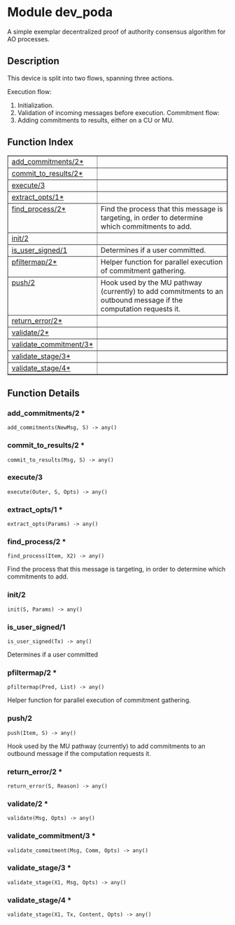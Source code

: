 

# Module dev_poda #

A simple exemplar decentralized proof of authority consensus algorithm
for AO processes.

<a name="description"></a>

## Description ##

This device is split into two flows, spanning three
actions.

Execution flow:
1. Initialization.
2. Validation of incoming messages before execution.
Commitment flow:
1. Adding commitments to results, either on a CU or MU.<a name="index"></a>

## Function Index ##


<table width="100%" border="1" cellspacing="0" cellpadding="2" summary="function index"><tr><td valign="top"><a href="#add_commitments-2">add_commitments/2*</a></td><td></td></tr><tr><td valign="top"><a href="#commit_to_results-2">commit_to_results/2*</a></td><td></td></tr><tr><td valign="top"><a href="#execute-3">execute/3</a></td><td></td></tr><tr><td valign="top"><a href="#extract_opts-1">extract_opts/1*</a></td><td></td></tr><tr><td valign="top"><a href="#find_process-2">find_process/2*</a></td><td>Find the process that this message is targeting, in order to
determine which commitments to add.</td></tr><tr><td valign="top"><a href="#init-2">init/2</a></td><td></td></tr><tr><td valign="top"><a href="#is_user_signed-1">is_user_signed/1</a></td><td>Determines if a user committed.</td></tr><tr><td valign="top"><a href="#pfiltermap-2">pfiltermap/2*</a></td><td>Helper function for parallel execution of commitment
gathering.</td></tr><tr><td valign="top"><a href="#push-2">push/2</a></td><td>Hook used by the MU pathway (currently) to add commitments to an
outbound message if the computation requests it.</td></tr><tr><td valign="top"><a href="#return_error-2">return_error/2*</a></td><td></td></tr><tr><td valign="top"><a href="#validate-2">validate/2*</a></td><td></td></tr><tr><td valign="top"><a href="#validate_commitment-3">validate_commitment/3*</a></td><td></td></tr><tr><td valign="top"><a href="#validate_stage-3">validate_stage/3*</a></td><td></td></tr><tr><td valign="top"><a href="#validate_stage-4">validate_stage/4*</a></td><td></td></tr></table>


<a name="functions"></a>

## Function Details ##

<a name="add_commitments-2"></a>

### add_commitments/2 * ###

`add_commitments(NewMsg, S) -> any()`

<a name="commit_to_results-2"></a>

### commit_to_results/2 * ###

`commit_to_results(Msg, S) -> any()`

<a name="execute-3"></a>

### execute/3 ###

`execute(Outer, S, Opts) -> any()`

<a name="extract_opts-1"></a>

### extract_opts/1 * ###

`extract_opts(Params) -> any()`

<a name="find_process-2"></a>

### find_process/2 * ###

`find_process(Item, X2) -> any()`

Find the process that this message is targeting, in order to
determine which commitments to add.

<a name="init-2"></a>

### init/2 ###

`init(S, Params) -> any()`

<a name="is_user_signed-1"></a>

### is_user_signed/1 ###

`is_user_signed(Tx) -> any()`

Determines if a user committed

<a name="pfiltermap-2"></a>

### pfiltermap/2 * ###

`pfiltermap(Pred, List) -> any()`

Helper function for parallel execution of commitment
gathering.

<a name="push-2"></a>

### push/2 ###

`push(Item, S) -> any()`

Hook used by the MU pathway (currently) to add commitments to an
outbound message if the computation requests it.

<a name="return_error-2"></a>

### return_error/2 * ###

`return_error(S, Reason) -> any()`

<a name="validate-2"></a>

### validate/2 * ###

`validate(Msg, Opts) -> any()`

<a name="validate_commitment-3"></a>

### validate_commitment/3 * ###

`validate_commitment(Msg, Comm, Opts) -> any()`

<a name="validate_stage-3"></a>

### validate_stage/3 * ###

`validate_stage(X1, Msg, Opts) -> any()`

<a name="validate_stage-4"></a>

### validate_stage/4 * ###

`validate_stage(X1, Tx, Content, Opts) -> any()`

